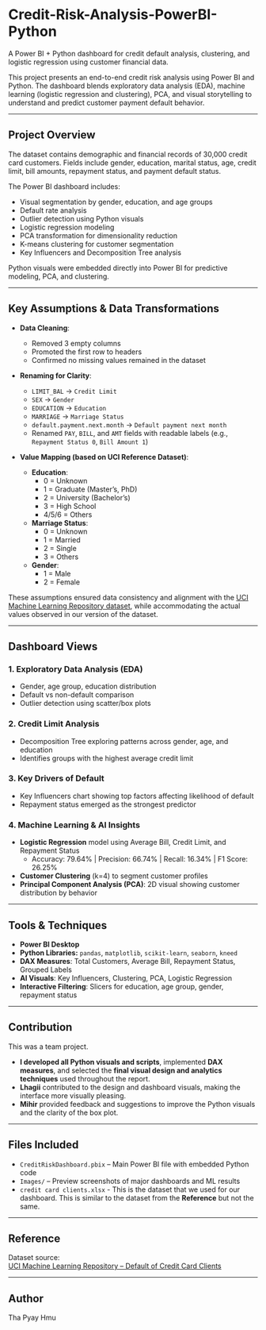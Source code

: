 # Credit-Risk-Analysis-PowerBI-Python
A Power BI + Python dashboard for credit default analysis, clustering, and logistic regression using customer financial data.

This project presents an end-to-end credit risk analysis using Power BI and Python. The dashboard blends exploratory data analysis (EDA), machine learning (logistic regression and clustering), PCA, and visual storytelling to understand and predict customer payment default behavior.

---

## Project Overview

The dataset contains demographic and financial records of 30,000 credit card customers. Fields include gender, education, marital status, age, credit limit, bill amounts, repayment status, and payment default status.

The Power BI dashboard includes:
- Visual segmentation by gender, education, and age groups
- Default rate analysis
- Outlier detection using Python visuals
- Logistic regression modeling
- PCA transformation for dimensionality reduction
- K-means clustering for customer segmentation
- Key Influencers and Decomposition Tree analysis

Python visuals were embedded directly into Power BI for predictive modeling, PCA, and clustering.

---

## Key Assumptions & Data Transformations

- **Data Cleaning**:
  - Removed 3 empty columns
  - Promoted the first row to headers
  - Confirmed no missing values remained in the dataset

- **Renaming for Clarity**:
  - `LIMIT_BAL` → `Credit Limit`
  - `SEX` → `Gender`
  - `EDUCATION` → `Education`
  - `MARRIAGE` → `Marriage Status`
  - `default.payment.next.month` → `Default payment next month`
  - Renamed `PAY`, `BILL`, and `AMT` fields with readable labels (e.g., `Repayment Status 0`, `Bill Amount 1`)

- **Value Mapping (based on UCI Reference Dataset)**:
  - **Education**:
    - 0 = Unknown
    - 1 = Graduate (Master’s, PhD)
    - 2 = University (Bachelor’s)
    - 3 = High School
    - 4/5/6 = Others
  - **Marriage Status**:
    - 0 = Unknown
    - 1 = Married
    - 2 = Single
    - 3 = Others
  - **Gender**:
    - 1 = Male
    - 2 = Female

These assumptions ensured data consistency and alignment with the [UCI Machine Learning Repository dataset](https://archive.ics.uci.edu/dataset/350/default+of+credit+card+clients), while accommodating the actual values observed in our version of the dataset.

---

## Dashboard Views

### 1. Exploratory Data Analysis (EDA)
- Gender, age group, education distribution
- Default vs non-default comparison
- Outlier detection using scatter/box plots

### 2. Credit Limit Analysis
- Decomposition Tree exploring patterns across gender, age, and education
- Identifies groups with the highest average credit limit

### 3. Key Drivers of Default
- Key Influencers chart showing top factors affecting likelihood of default
- Repayment status emerged as the strongest predictor

### 4. Machine Learning & AI Insights
- **Logistic Regression** model using Average Bill, Credit Limit, and Repayment Status  
  - Accuracy: 79.64% | Precision: 66.74% | Recall: 16.34% | F1 Score: 26.25%
- **Customer Clustering** (k=4) to segment customer profiles
- **Principal Component Analysis (PCA)**: 2D visual showing customer distribution by behavior

---

## Tools & Techniques

- **Power BI Desktop**
- **Python Libraries:** `pandas`, `matplotlib`, `scikit-learn`, `seaborn`, `kneed`
- **DAX Measures**: Total Customers, Average Bill, Repayment Status, Grouped Labels
- **AI Visuals**: Key Influencers, Clustering, PCA, Logistic Regression
- **Interactive Filtering**: Slicers for education, age group, gender, repayment status

---

## Contribution

This was a team project.

- **I developed all Python visuals and scripts**, implemented **DAX measures**, and selected the **final visual design and analytics techniques** used throughout the report.  
- **Lhagii** contributed to the design and dashboard visuals, making the interface more visually pleasing.  
- **Mihir** provided feedback and suggestions to improve the Python visuals and the clarity of the box plot.

---

## Files Included

- `CreditRiskDashboard.pbix` – Main Power BI file with embedded Python code
- `Images/` – Preview screenshots of major dashboards and ML results
- `credit card clients.xlsx` - This is the dataset that we used for our dashboard. This is similar to the dataset from the **Reference** but not the same. 

---

## Reference

Dataset source:  
[UCI Machine Learning Repository – Default of Credit Card Clients](https://archive.ics.uci.edu/dataset/350/default+of+credit+card+clients)

---

## Author

Tha Pyay Hmu  
